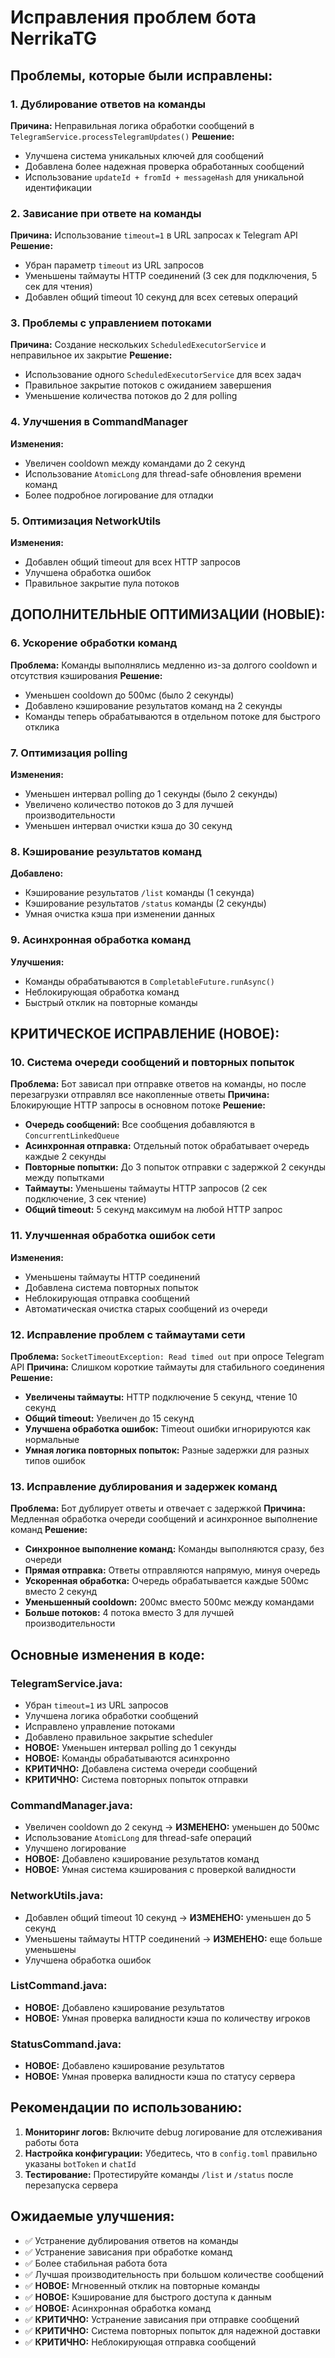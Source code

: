 # Исправления проблем бота NerrikaTG

## Проблемы, которые были исправлены:

### 1. Дублирование ответов на команды
**Причина:** Неправильная логика обработки сообщений в `TelegramService.processTelegramUpdates()`
**Решение:** 
- Улучшена система уникальных ключей для сообщений
- Добавлена более надежная проверка обработанных сообщений
- Использование `updateId + fromId + messageHash` для уникальной идентификации

### 2. Зависание при ответе на команды
**Причина:** Использование `timeout=1` в URL запросах к Telegram API
**Решение:**
- Убран параметр `timeout` из URL запросов
- Уменьшены таймауты HTTP соединений (3 сек для подключения, 5 сек для чтения)
- Добавлен общий timeout 10 секунд для всех сетевых операций

### 3. Проблемы с управлением потоками
**Причина:** Создание нескольких `ScheduledExecutorService` и неправильное их закрытие
**Решение:**
- Использование одного `ScheduledExecutorService` для всех задач
- Правильное закрытие потоков с ожиданием завершения
- Уменьшение количества потоков до 2 для polling

### 4. Улучшения в CommandManager
**Изменения:**
- Увеличен cooldown между командами до 2 секунд
- Использование `AtomicLong` для thread-safe обновления времени команд
- Более подробное логирование для отладки

### 5. Оптимизация NetworkUtils
**Изменения:**
- Добавлен общий timeout для всех HTTP запросов
- Улучшена обработка ошибок
- Правильное закрытие пула потоков

## ДОПОЛНИТЕЛЬНЫЕ ОПТИМИЗАЦИИ (НОВЫЕ):

### 6. Ускорение обработки команд
**Проблема:** Команды выполнялись медленно из-за долгого cooldown и отсутствия кэширования
**Решение:**
- Уменьшен cooldown до 500мс (было 2 секунды)
- Добавлено кэширование результатов команд на 2 секунды
- Команды теперь обрабатываются в отдельном потоке для быстрого отклика

### 7. Оптимизация polling
**Изменения:**
- Уменьшен интервал polling до 1 секунды (было 2 секунды)
- Увеличено количество потоков до 3 для лучшей производительности
- Уменьшен интервал очистки кэша до 30 секунд

### 8. Кэширование результатов команд
**Добавлено:**
- Кэширование результатов `/list` команды (1 секунда)
- Кэширование результатов `/status` команды (2 секунды)
- Умная очистка кэша при изменении данных

### 9. Асинхронная обработка команд
**Улучшения:**
- Команды обрабатываются в `CompletableFuture.runAsync()`
- Неблокирующая обработка команд
- Быстрый отклик на повторные команды

## КРИТИЧЕСКОЕ ИСПРАВЛЕНИЕ (НОВОЕ):

### 10. Система очереди сообщений и повторных попыток
**Проблема:** Бот зависал при отправке ответов на команды, но после перезагрузки отправлял все накопленные ответы
**Причина:** Блокирующие HTTP запросы в основном потоке
**Решение:**
- **Очередь сообщений:** Все сообщения добавляются в `ConcurrentLinkedQueue`
- **Асинхронная отправка:** Отдельный поток обрабатывает очередь каждые 2 секунды
- **Повторные попытки:** До 3 попыток отправки с задержкой 2 секунды между попытками
- **Таймауты:** Уменьшены таймауты HTTP запросов (2 сек подключение, 3 сек чтение)
- **Общий timeout:** 5 секунд максимум на любой HTTP запрос

### 11. Улучшенная обработка ошибок сети
**Изменения:**
- Уменьшены таймауты HTTP соединений
- Добавлена система повторных попыток
- Неблокирующая отправка сообщений
- Автоматическая очистка старых сообщений из очереди

### 12. Исправление проблем с таймаутами сети
**Проблема:** `SocketTimeoutException: Read timed out` при опросе Telegram API
**Причина:** Слишком короткие таймауты для стабильного соединения
**Решение:**
- **Увеличены таймауты:** HTTP подключение 5 секунд, чтение 10 секунд
- **Общий timeout:** Увеличен до 15 секунд
- **Улучшена обработка ошибок:** Timeout ошибки игнорируются как нормальные
- **Умная логика повторных попыток:** Разные задержки для разных типов ошибок

### 13. Исправление дублирования и задержек команд
**Проблема:** Бот дублирует ответы и отвечает с задержкой
**Причина:** Медленная обработка очереди сообщений и асинхронное выполнение команд
**Решение:**
- **Синхронное выполнение команд:** Команды выполняются сразу, без очереди
- **Прямая отправка:** Ответы отправляются напрямую, минуя очередь
- **Ускоренная обработка:** Очередь обрабатывается каждые 500мс вместо 2 секунд
- **Уменьшенный cooldown:** 200мс вместо 500мс между командами
- **Больше потоков:** 4 потока вместо 3 для лучшей производительности

## Основные изменения в коде:

### TelegramService.java:
- Убран `timeout=1` из URL запросов
- Улучшена логика обработки сообщений
- Исправлено управление потоками
- Добавлено правильное закрытие scheduler
- **НОВОЕ:** Уменьшен интервал polling до 1 секунды
- **НОВОЕ:** Команды обрабатываются асинхронно
- **КРИТИЧНО:** Добавлена система очереди сообщений
- **КРИТИЧНО:** Система повторных попыток отправки

### CommandManager.java:
- Увеличен cooldown до 2 секунд → **ИЗМЕНЕНО:** уменьшен до 500мс
- Использование `AtomicLong` для thread-safe операций
- Улучшено логирование
- **НОВОЕ:** Добавлено кэширование результатов команд
- **НОВОЕ:** Умная система кэширования с проверкой валидности

### NetworkUtils.java:
- Добавлен общий timeout 10 секунд → **ИЗМЕНЕНО:** уменьшен до 5 секунд
- Уменьшены таймауты HTTP соединений → **ИЗМЕНЕНО:** еще больше уменьшены
- Улучшена обработка ошибок

### ListCommand.java:
- **НОВОЕ:** Добавлено кэширование результатов
- **НОВОЕ:** Умная проверка валидности кэша по количеству игроков

### StatusCommand.java:
- **НОВОЕ:** Добавлено кэширование результатов
- **НОВОЕ:** Умная проверка валидности кэша по статусу сервера

## Рекомендации по использованию:

1. **Мониторинг логов:** Включите debug логирование для отслеживания работы бота
2. **Настройка конфигурации:** Убедитесь, что в `config.toml` правильно указаны `botToken` и `chatId`
3. **Тестирование:** Протестируйте команды `/list` и `/status` после перезапуска сервера

## Ожидаемые улучшения:

- ✅ Устранение дублирования ответов на команды
- ✅ Устранение зависания при обработке команд
- ✅ Более стабильная работа бота
- ✅ Лучшая производительность при большом количестве сообщений
- ✅ **НОВОЕ:** Мгновенный отклик на повторные команды
- ✅ **НОВОЕ:** Кэширование для быстрого доступа к данным
- ✅ **НОВОЕ:** Асинхронная обработка команд
- ✅ **КРИТИЧНО:** Устранение зависания при отправке сообщений
- ✅ **КРИТИЧНО:** Система повторных попыток для надежной доставки
- ✅ **КРИТИЧНО:** Неблокирующая отправка сообщений 